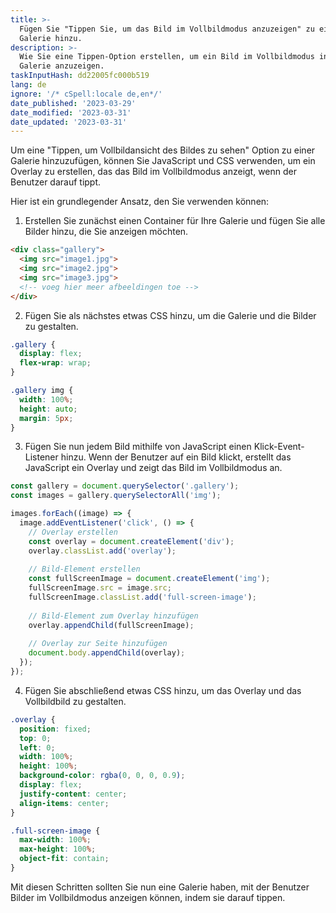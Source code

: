 ```yaml
---
title: >-
  Fügen Sie "Tippen Sie, um das Bild im Vollbildmodus anzuzeigen" zu einer
  Galerie hinzu.
description: >-
  Wie Sie eine Tippen-Option erstellen, um ein Bild im Vollbildmodus in einer
  Galerie anzuzeigen.
taskInputHash: dd22005fc000b519
lang: de
ignore: '/* cSpell:locale de,en*/'
date_published: '2023-03-29'
date_modified: '2023-03-31'
date_updated: '2023-03-31'
---
```

Um eine "Tippen, um Vollbildansicht des Bildes zu sehen" Option zu einer Galerie hinzuzufügen, können Sie JavaScript und CSS verwenden, um ein Overlay zu erstellen, das das Bild im Vollbildmodus anzeigt, wenn der Benutzer darauf tippt.

Hier ist ein grundlegender Ansatz, den Sie verwenden können:

1. Erstellen Sie zunächst einen Container für Ihre Galerie und fügen Sie alle Bilder hinzu, die Sie anzeigen möchten.

```html
<div class="gallery">
  <img src="image1.jpg">
  <img src="image2.jpg">
  <img src="image3.jpg">
  <!-- voeg hier meer afbeeldingen toe -->
</div>
```

2. Fügen Sie als nächstes etwas CSS hinzu, um die Galerie und die Bilder zu gestalten.

```css
.gallery {
  display: flex;
  flex-wrap: wrap;
}

.gallery img {
  width: 100%;
  height: auto;
  margin: 5px;
}
```

3. Fügen Sie nun jedem Bild mithilfe von JavaScript einen Klick-Event-Listener hinzu. Wenn der Benutzer auf ein Bild klickt, erstellt das JavaScript ein Overlay und zeigt das Bild im Vollbildmodus an.

```javascript
const gallery = document.querySelector('.gallery');
const images = gallery.querySelectorAll('img');

images.forEach((image) => {
  image.addEventListener('click', () => {
    // Overlay erstellen
    const overlay = document.createElement('div');
    overlay.classList.add('overlay');
    
    // Bild-Element erstellen
    const fullScreenImage = document.createElement('img');
    fullScreenImage.src = image.src;
    fullScreenImage.classList.add('full-screen-image');
    
    // Bild-Element zum Overlay hinzufügen
    overlay.appendChild(fullScreenImage);
    
    // Overlay zur Seite hinzufügen
    document.body.appendChild(overlay);
  });
});
```

4. Fügen Sie abschließend etwas CSS hinzu, um das Overlay und das Vollbildbild zu gestalten.

```css
.overlay {
  position: fixed;
  top: 0;
  left: 0;
  width: 100%;
  height: 100%;
  background-color: rgba(0, 0, 0, 0.9);
  display: flex;
  justify-content: center;
  align-items: center;
}

.full-screen-image {
  max-width: 100%;
  max-height: 100%;
  object-fit: contain;
}
```

Mit diesen Schritten sollten Sie nun eine Galerie haben, mit der Benutzer Bilder im Vollbildmodus anzeigen können, indem sie darauf tippen.
